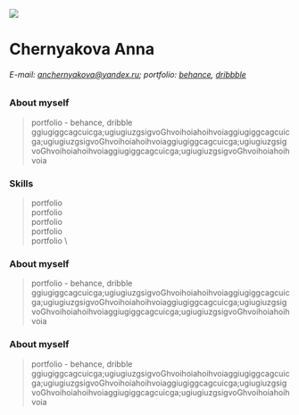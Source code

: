 ![](https://disk.yandex.ru/i/qqbzWFGPEtdRvQ)
# Chernyakova Anna
###### E-mail: anchernyakova@yandex.ru; portfolio: [behance](https://www.behance.net/portffolio), [dribbble](https://dribbble.com/G_B_R_Jo)



### About myself
> portfolio - behance, dribble ggiugiggcagcuicga;ugiugiuzgsigvoGhvoihoiahoihvoiaggiugiggcagcuicga;ugiugiuzgsigvoGhvoihoiahoihvoiaggiugiggcagcuicga;ugiugiuzgsigvoGhvoihoiahoihvoiaggiugiggcagcuicga;ugiugiuzgsigvoGhvoihoiahoihvoia


### Skills
> portfolio \
> portfolio \
> portfolio \
> portfolio \
> portfolio \

### About myself
> portfolio - behance, dribble ggiugiggcagcuicga;ugiugiuzgsigvoGhvoihoiahoihvoiaggiugiggcagcuicga;ugiugiuzgsigvoGhvoihoiahoihvoiaggiugiggcagcuicga;ugiugiuzgsigvoGhvoihoiahoihvoiaggiugiggcagcuicga;ugiugiuzgsigvoGhvoihoiahoihvoia


### About myself
> portfolio - behance, dribble ggiugiggcagcuicga;ugiugiuzgsigvoGhvoihoiahoihvoiaggiugiggcagcuicga;ugiugiuzgsigvoGhvoihoiahoihvoiaggiugiggcagcuicga;ugiugiuzgsigvoGhvoihoiahoihvoiaggiugiggcagcuicga;ugiugiuzgsigvoGhvoihoiahoihvoia




